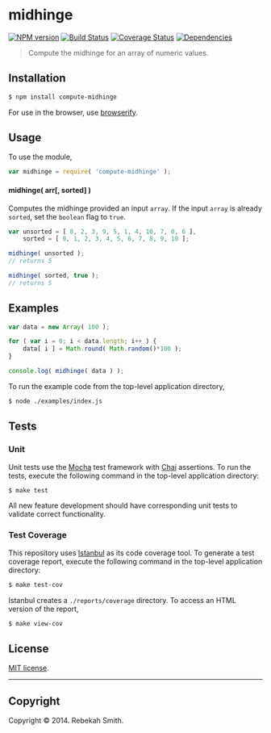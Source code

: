 midhinge
===
[![NPM version][npm-image]][npm-url] [![Build Status][travis-image]][travis-url] [![Coverage Status][coveralls-image]][coveralls-url] [![Dependencies][dependencies-image]][dependencies-url]

> Compute the midhinge for an array of numeric values.


## Installation

``` bash
$ npm install compute-midhinge
```

For use in the browser, use [browserify](https://github.com/substack/node-browserify).


## Usage

To use the module,

``` javascript
var midhinge = require( 'compute-midhinge' );
```

#### midhinge( arr[, sorted] )

Computes the midhinge provided an input `array`. If the input `array` is already `sorted`, set the `boolean` flag to `true`.

``` javascript
var unsorted = [ 8, 2, 3, 9, 5, 1, 4, 10, 7, 0, 6 ],
	sorted = [ 0, 1, 2, 3, 4, 5, 6, 7, 8, 9, 10 ];

midhinge( unsorted );
// returns 5

midhinge( sorted, true );
// returns 5
```


## Examples

``` javascript
var data = new Array( 100 );

for ( var i = 0; i < data.length; i++ ) {
    data[ i ] = Math.round( Math.random()*100 );
}

console.log( midhinge( data ) );
```

To run the example code from the top-level application directory,

``` bash
$ node ./examples/index.js
```


## Tests

### Unit

Unit tests use the [Mocha](http://visionmedia.github.io/mocha) test framework with [Chai](http://chaijs.com) assertions. To run the tests, execute the following command in the top-level application directory:

``` bash
$ make test
```

All new feature development should have corresponding unit tests to validate correct functionality.


### Test Coverage

This repository uses [Istanbul](https://github.com/gotwarlost/istanbul) as its code coverage tool. To generate a test coverage report, execute the following command in the top-level application directory:

``` bash
$ make test-cov
```

Istanbul creates a `./reports/coverage` directory. To access an HTML version of the report,

``` bash
$ make view-cov
```


## License

[MIT license](http://opensource.org/licenses/MIT). 


---
## Copyright

Copyright &copy; 2014. Rebekah Smith.


[npm-image]: http://img.shields.io/npm/v/compute-midhinge.svg
[npm-url]: https://npmjs.org/package/compute-midhinge

[travis-image]: http://img.shields.io/travis/compute-io/midhinge/master.svg
[travis-url]: https://travis-ci.org/compute-io/midhinge

[coveralls-image]: https://img.shields.io/coveralls/compute-io/midhinge/master.svg
[coveralls-url]: https://coveralls.io/r/compute-io/midhinge?branch=master

[dependencies-image]: http://img.shields.io/david/compute-io/midhinge.svg
[dependencies-url]: https://david-dm.org/compute-io/midhinge

[dev-dependencies-image]: http://img.shields.io/david/dev/compute-io/midhinge.svg
[dev-dependencies-url]: https://david-dm.org/dev/compute-io/midhinge

[github-issues-image]: http://img.shields.io/github/issues/compute-io/midhinge.svg
[github-issues-url]: https://github.com/compute-io/midhinge/issues